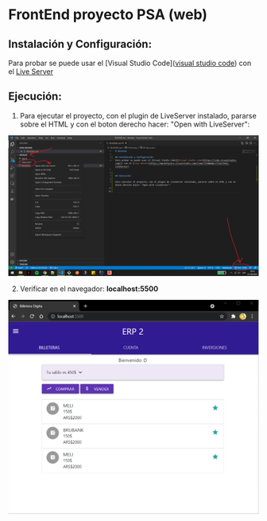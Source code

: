 # FrontEnd proyecto PSA (web)

## Instalación y Configuración: 
Para probar se puede usar el [Visual Studio Code]([visual studio code](https://code.visualstudio.com/)) con el [Live Server](https://marketplace.visualstudio.com/items?itemName=ritwickdey.LiveServer)


## Ejecución:

1. Para ejecutar el proyecto, con el plugin de LiveServer instalado, pararse sobre el HTML y con el boton derecho hacer: "Open with LiveServer":

 ![Ejecutar WEB](resources/images/execute.png)


2. Verificar en el navegador: **localhost:5500**

 ![Pantalla Principal](resources/images/index.png)
